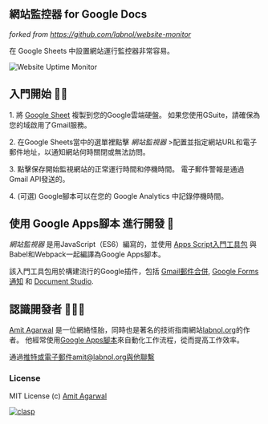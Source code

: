 ## 網站監控器 for Google Docs

_forked from https://github.com/labnol/website-monitor_

在 Google Sheets 中設置網站運行監控器非常容易。

![Website Uptime Monitor](https://www.labnol.org/media/website-monitor.png)

## 入門開始 🏃🏼

1\. 將 [Google Sheet](http://bit.ly/Website-Monitor) 複製到您的Google雲端硬盤。 如果您使用GSuite，請確保為您的域啟用了Gmail服務。

2\. 在Google Sheets當中的選單裡點擊 *網站監視器* >配置並指定網站URL和電子郵件地址，以通知網站何時關閉或無法訪問。

3\. 點擊保存開始監視網站的正常運行時間和停機時間。 電子郵件警報是通過Gmail API發送的。

4\. (可選) Google腳本可以在您的 Google Analytics 中記錄停機時間。

## 使用 Google Apps腳本 進行開發 🚀

*網站監視器* 是用JavaScript（ES6）編寫的，並使用 [Apps Script入門工具包](https://github.com/labnol/apps-script-starter) 與Babel和Webpack一起編譯為Google Apps腳本。

該入門工具包用於構建流行的Google插件，包括 [Gmail郵件合併](https://chrome.google.com/webstore/detail/mail-merge-with-attachmen/nifmcbjailaccmombpjjpijjbfoicppp), [Google Forms 通知](https://chrome.google.com/webstore/detail/email-notifications-for-f/acknfdkglemcidajjmehljifccmflhkm) 和 [Document Studio](https://chrome.google.com/webstore/detail/document-studio/nhgeilcelhkmajkfgmgldbinmgjjajlb).

## 認識開發者 👨🏼‍💻

[Amit Agarwal](https://digitalinspiration.com/google-developer) 是一位網絡怪胎，同時也是著名的技術指南網站[labnol.org](https://www.labnol.org/)的作者。 他經常使用[Google Apps腳本](https://ctrlq.org/)來自動化工作流程，從而提高工作效率。

通過[推特](https://twitter.com/labnol)或電子郵件amit@labnol.org與他聯繫

### License

MIT License (c) [Amit Agarwal](https://digitalinspiration.com/google-developer)

[![clasp](https://img.shields.io/badge/built%20with-clasp-4285f4.svg)](https://github.com/google/clasp)
